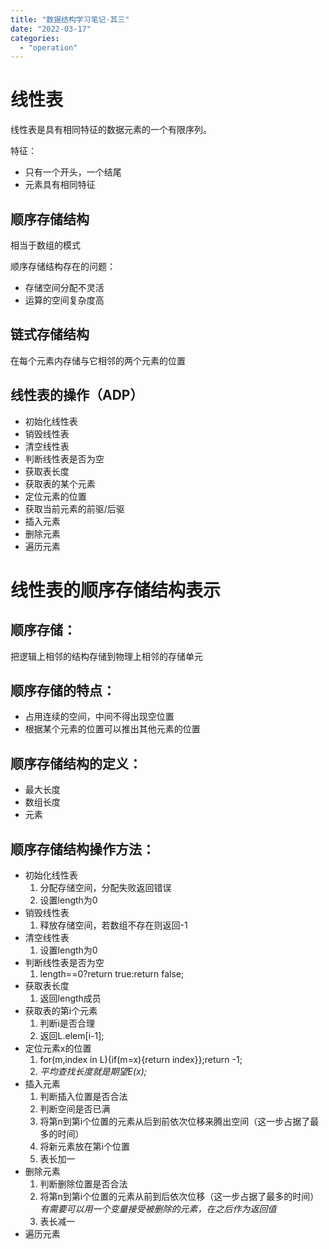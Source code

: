 ```yaml
---
title: "数据结构学习笔记·其三"
date: "2022-03-17"
categories:
  - "operation"
---
```


# 线性表

线性表是具有相同特征的数据元素的一个有限序列。

特征：

- 只有一个开头，一个结尾
- 元素具有相同特征

## 顺序存储结构

相当于数组的模式

顺序存储结构存在的问题：

- 存储空间分配不灵活
- 运算的空间复杂度高

## 链式存储结构

在每个元素内存储与它相邻的两个元素的位置

## 线性表的操作（ADP）

- 初始化线性表
- 销毁线性表
- 清空线性表
- 判断线性表是否为空
- 获取表长度
- 获取表的某个元素
- 定位元素的位置
- 获取当前元素的前驱/后驱
- 插入元素
- 删除元素
- 遍历元素

# 线性表的顺序存储结构表示

## 顺序存储：

把逻辑上相邻的结构存储到物理上相邻的存储单元

## 顺序存储的特点：

- 占用连续的空间，中间不得出现空位置
- 根据某个元素的位置可以推出其他元素的位置

## 顺序存储结构的定义：

- 最大长度
- 数组长度
- 元素

## 顺序存储结构操作方法：

- 初始化线性表
    1. 分配存储空间，分配失败返回错误
    2. 设置length为0
- 销毁线性表
    1. 释放存储空间，若数组不存在则返回-1
- 清空线性表
    1. 设置length为0
- 判断线性表是否为空
    1. length==0?return true:return false;
- 获取表长度
    1. 返回length成员
- 获取表的第i个元素
    1. 判断i是否合理
    2. 返回L.elem\[i-1\];
- 定位元素x的位置
    1. for(m,index in L){if(m=x){return index}};return -1;
    2. _平均查找长度就是期望E(x);_
- 插入元素
    1. 判断插入位置是否合法
    2. 判断空间是否已满
    3. 将第n到第i个位置的元素从后到前依次位移来腾出空间（这一步占据了最多的时间）
    4. 将新元素放在第i个位置
    5. 表长加一
- 删除元素
    1. 判断删除位置是否合法
    2. 将第n到第i个位置的元素从前到后依次位移（这一步占据了最多的时间）_有需要可以用一个变量接受被删除的元素，在之后作为返回值_
    3. 表长减一
- 遍历元素
